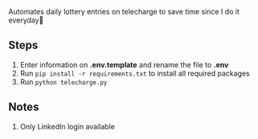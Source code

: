 Automates daily lottery entries on telecharge to save time since I do it everyday👻

## Steps
1. Enter information on **.env.template** and rename the file to **.env**
2. Run `pip install -r requirements.txt` to install all required packages
3. Run `python telecharge.py`

## Notes
1. Only LinkedIn login available
